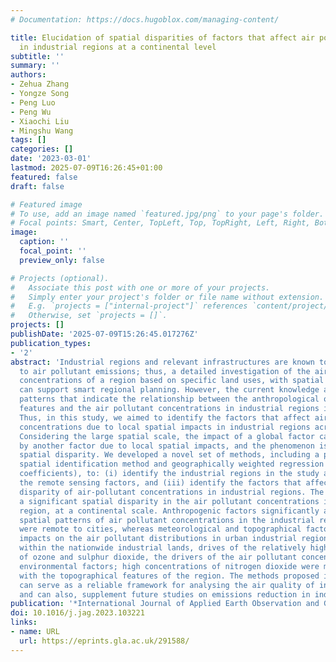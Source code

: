 ```yaml
---
# Documentation: https://docs.hugoblox.com/managing-content/

title: Elucidation of spatial disparities of factors that affect air pollutant concentrations
  in industrial regions at a continental level
subtitle: ''
summary: ''
authors:
- Zehua Zhang
- Yongze Song
- Peng Luo
- Peng Wu
- Xiaochi Liu
- Mingshu Wang
tags: []
categories: []
date: '2023-03-01'
lastmod: 2025-07-09T16:26:45+01:00
featured: false
draft: false

# Featured image
# To use, add an image named `featured.jpg/png` to your page's folder.
# Focal points: Smart, Center, TopLeft, Top, TopRight, Left, Right, BottomLeft, Bottom, BottomRight.
image:
  caption: ''
  focal_point: ''
  preview_only: false

# Projects (optional).
#   Associate this post with one or more of your projects.
#   Simply enter your project's folder or file name without extension.
#   E.g. `projects = ["internal-project"]` references `content/project/deep-learning/index.md`.
#   Otherwise, set `projects = []`.
projects: []
publishDate: '2025-07-09T15:26:45.017276Z'
publication_types:
- '2'
abstract: 'Industrial regions and relevant infrastructures are known to contribute
  to air pollutant emissions; thus, a detailed investigation of the air pollutant
  concentrations of a region based on specific land uses, with spatial reasoning,
  can support smart regional planning. However, the current knowledge about the spatial
  patterns that indicate the relationship between the anthropological or environmental
  features and the air pollutant concentrations in industrial regions is limited.
  Thus, in this study, we aimed to identify the factors that affect air-pollutant
  concentrations due to local spatial impacts in industrial regions across Australia.
  Considering the large spatial scale, the impact of a global factor can be overwhelmed
  by another factor due to local spatial impacts, and the phenomenon is a kind of
  spatial disparity. We developed a novel set of methods, including a point-of-interests-based
  spatial identification method and geographically weighted regression (with standardised
  coefficients), to: (i) identify the industrial regions in the study area, (ii) collect
  the remote sensing factors, and (iii) identify the factors that affect the spatial
  disparity of air-pollutant concentrations in industrial regions. The results indicated
  a significant spatial disparity in the air pollutant concentrations in the industrial
  region, at a continental scale. Anthropogenic factors significantly affected the
  spatial patterns of air pollutant concentrations in the industrial regions that
  were remote to cities, whereas meteorological and topographical factors had significant
  impacts on the air pollutant distributions in urban industrial regions. Furthermore,
  within the nationwide industrial lands, drives of the relatively high concentrations
  of ozone and sulphur dioxide, the drivers of the air pollutant concentrations were
  environmental factors; high concentrations of nitrogen dioxide were more associated
  with the topographical features of the region. The methods proposed in this study
  can serve as a reliable framework for analysing the air quality of industrial regions
  and can also, supplement future studies on emissions reduction in industrial parks.'
publication: '*International Journal of Applied Earth Observation and Geoinformation*'
doi: 10.1016/j.jag.2023.103221
links:
- name: URL
  url: https://eprints.gla.ac.uk/291588/
---
```

